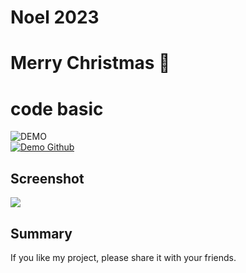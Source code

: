 # Noel 2023

# Merry Christmas 🎅

# code basic

<div>
    <a><img align="center" src="https://img.shields.io/badge/DEMO-006fff?style=for-the-badge&logo=codepen&logoColor=white" alt="DEMO"/></a>
    <div>
    <a href="https://thanhcode0703.github.io/Noel-Tree/" target="blank"><img align="center" src="https://img.shields.io/badge/Demo Github-000000?style=for-the-badge&logo=github&logoColor=white" alt="Demo Github"/></a>

## Screenshot

![](https://i.imgur.com/17XqZIt.png)

## Summary

If you like my project, please share it with your friends.
